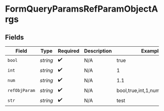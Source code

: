 # FormQueryParamsRefParamObjectArgs


## Fields

| Field                            | Type                             | Required                         | Description                      | Example                          |
| -------------------------------- | -------------------------------- | -------------------------------- | -------------------------------- | -------------------------------- |
| `bool`                           | *string*                         | :heavy_check_mark:               | N/A                              | true                             |
| `int`                            | *string*                         | :heavy_check_mark:               | N/A                              | 1                                |
| `num`                            | *string*                         | :heavy_check_mark:               | N/A                              | 1.1                              |
| `refObjParam`                    | *string*                         | :heavy_check_mark:               | N/A                              | bool,true,int,1,num,1.1,str,test |
| `str`                            | *string*                         | :heavy_check_mark:               | N/A                              | test                             |